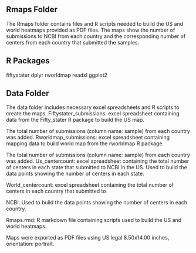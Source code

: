 ## Rmaps Folder
The Rmaps folder contains files and R scripts needed to build the US and world heatmaps provided as PDF files. The maps show the number of submissions to NCBI from each country and the corresponding number of centers from each country that submitted the samples. 


## R Packages
fiftystater
dplyr
rworldmap
readxl
ggplot2


## Data Folder

The data folder includes necessary excel spreadsheets and R scripts to create the maps. 
Fiftystater_submissions: excel spreadsheet containing data from the Fifty_stater R package to build the US map. 

The total number of submissions (column name: sample) from each country was added. 
Rworldmap_submissions: excel spreadsheet containing mapping data to build world map from the rworldmap R package. 

The total number of submissions (column name: sample) from each country was added. 
Us_centercount: excel spreadsheet containing the total number of centers in each state that submitted to NCBI in 
the US. Used to build the data points showing the number of centers in each state.

World_centercount: excel spreadsheet containing the total number of centers in each country that submitted to 

NCBI. Used to build the data points showing the number of centers in each country.

Rmaps.rmd: R markdown file containing scripts used to build the US and world heatmaps. 

Maps were exported as PDF files using US legal 8.50x14.00 inches, orientation: portrait. 


